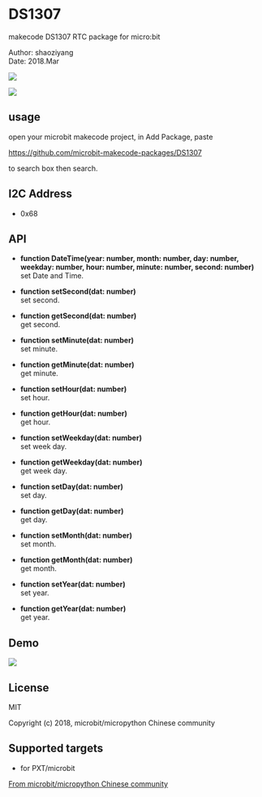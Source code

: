 # DS1307

makecode DS1307 RTC package for micro:bit  

Author: shaoziyang  
Date:   2018.Mar  

![](https://raw.githubusercontent.com/microbit-makecode-packages/DS1307/master/icon.png)  
  
![](https://raw.githubusercontent.com/microbit-makecode-packages/DS1307/master/ds1307.jpg)

## usage

open your microbit makecode project, in Add Package, paste  

https://github.com/microbit-makecode-packages/DS1307  

to search box then search.

## I2C Address  

- 0x68  

## API

- **function DateTime(year: number, month: number, day: number, weekday: number, hour: number, minute: number, second: number)**  
set Date and Time.  

- **function setSecond(dat: number)**  
set second.

- **function getSecond(dat: number)**  
get second.

- **function setMinute(dat: number)**  
set minute.

- **function getMinute(dat: number)**  
get minute.

- **function setHour(dat: number)**  
set hour.

- **function getHour(dat: number)**  
get hour.

- **function setWeekday(dat: number)**  
set week day.

- **function getWeekday(dat: number)**  
get week day.

- **function setDay(dat: number)**  
set day.

- **function getDay(dat: number)**  
get day.

- **function setMonth(dat: number)**  
set month.

- **function getMonth(dat: number)**  
get month.

- **function setYear(dat: number)**  
set year.

- **function getYear(dat: number)**  
get year.


## Demo

![](https://raw.githubusercontent.com/microbit-makecode-packages/DS1307/master/demo.jpg)

## License

MIT

Copyright (c) 2018, microbit/micropython Chinese community  

## Supported targets

* for PXT/microbit


[From microbit/micropython Chinese community](http://www.micropython.org.cn)
